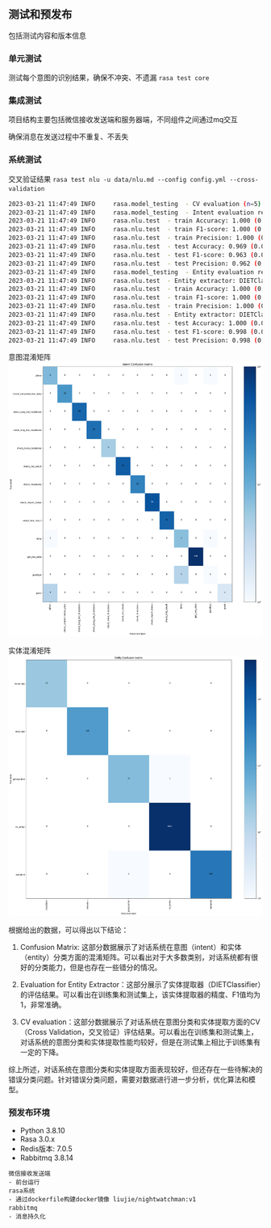 ## 测试和预发布
包括测试内容和版本信息

### 单元测试
测试每个意图的识别结果，确保不冲突、不遗漏
`rasa test core`



### 集成测试

项目结构主要包括微信接收发送端和服务器端，不同组件之间通过mq交互

确保消息在发送过程中不重复、不丢失

### 系统测试

交叉验证结果
`rasa test nlu -u data/nlu.md --config config.yml --cross-validation`
```bash
2023-03-21 11:47:49 INFO     rasa.model_testing  - CV evaluation (n=5)
2023-03-21 11:47:49 INFO     rasa.model_testing  - Intent evaluation results
2023-03-21 11:47:49 INFO     rasa.nlu.test  - train Accuracy: 1.000 (0.000)
2023-03-21 11:47:49 INFO     rasa.nlu.test  - train F1-score: 1.000 (0.000)
2023-03-21 11:47:49 INFO     rasa.nlu.test  - train Precision: 1.000 (0.000)
2023-03-21 11:47:49 INFO     rasa.nlu.test  - test Accuracy: 0.969 (0.006)
2023-03-21 11:47:49 INFO     rasa.nlu.test  - test F1-score: 0.963 (0.009)
2023-03-21 11:47:49 INFO     rasa.nlu.test  - test Precision: 0.962 (0.012)
2023-03-21 11:47:49 INFO     rasa.model_testing  - Entity evaluation results
2023-03-21 11:47:49 INFO     rasa.nlu.test  - Entity extractor: DIETClassifier
2023-03-21 11:47:49 INFO     rasa.nlu.test  - train Accuracy: 1.000 (0.000)
2023-03-21 11:47:49 INFO     rasa.nlu.test  - train F1-score: 1.000 (0.000)
2023-03-21 11:47:49 INFO     rasa.nlu.test  - train Precision: 1.000 (0.000)
2023-03-21 11:47:49 INFO     rasa.nlu.test  - Entity extractor: DIETClassifier
2023-03-21 11:47:49 INFO     rasa.nlu.test  - test Accuracy: 1.000 (0.001)
2023-03-21 11:47:49 INFO     rasa.nlu.test  - test F1-score: 0.998 (0.005)
2023-03-21 11:47:49 INFO     rasa.nlu.test  - test Precision: 0.998 (0.003)
```
意图混淆矩阵
![流程图](./media/intent_confusion_matrix.png)


实体混淆矩阵
![流程图](./media/DIETClassifier_confusion_matrix.png)


根据给出的数据，可以得出以下结论： 
 
1. Confusion Matrix: 这部分数据展示了对话系统在意图（intent）和实体（entity）分类方面的混淆矩阵。可以看出对于大多数类别，对话系统都有很好的分类能力，但是也存在一些错分的情况。 
 
2. Evaluation for Entity Extractor：这部分展示了实体提取器（DIETClassifier）的评估结果。可以看出在训练集和测试集上，该实体提取器的精度、F1值均为1，非常准确。 
 
3. CV evaluation：这部分数据展示了对话系统在意图分类和实体提取方面的CV（Cross Validation，交叉验证）评估结果。可以看出在训练集和测试集上，对话系统的意图分类和实体提取性能均较好，但是在测试集上相比于训练集有一定的下降。 
 
综上所述，对话系统在意图分类和实体提取方面表现较好，但还存在一些待解决的错误分类问题。针对错误分类问题，需要对数据进行进一步分析，优化算法和模型。


### 预发布环境

- Python 3.8.10
- Rasa 3.0.x
- Redis版本: 7.0.5
- Rabbitmq 3.8.14

```bash
微信接收发送端
- 前台运行
rasa系统
- 通过dockerfile构建docker镜像 liujie/nightwatchman:v1
rabbitmq
- 消息持久化
```

<!-- 
如果您在开发一个软件系统或者一个网站等，那么在将其正式发布到生产环境之前，您可能需要进行一些测试和预发布。下面是一些您应该考虑的内容：
1. 单元测试：编写单元测试用例，对每个组件或者模块进行测试，可以检查代码是否满足其预期的功能和结果。
2. 集成测试：测试不同的组件或者模块之间的交互和整合，以确保它们可以正确地协作。
3. 系统测试：测试整个系统的功能、性能、安全性、易用性等方面，以确保它符合预期的标准。
4. 用户验收测试：由最终用户或者受托人执行的测试，以确保系统符合其期望的功能和结果。
5. 预发布环境：在与生产环境相似的环境中进行测试，以确保系统在真实环境中的表现。
6. 回归测试：在对系统进行更改后重新运行之前的测试，以确保更改不会影响系统的功能和结果。
7. 性能测试：测试系统在负载高峰期的性能，以确保它可以在不降低性能的情况下处理大的负载。
8. 安全测试：测试系统的安全性，以确保它能够抵御各种安全威胁和攻击。
9.  备份和恢复测试：测试系统备份和恢复的过程，以确保在系统故障或者数据丢失的情况下可以快速恢复。

您可以根据您的具体需求和情况选择其中的几项进行测试和预发布，以确保系统的质量和稳定性。


这些是测试和预发布的常见项，您可以按照以下格式进行编写：
 1. 单元测试：
    描述：在此处简要描述单元测试的目的和作用。
    步骤：在此处描述单元测试的具体步骤，包括如何编写测试用例、如何运行测试等。
    结果：在此处描述测试的结果，并确认代码是否符合预期的功能和结果。
 2. 集成测试：
    描述：在此处简要描述集成测试的目的和作用。
    步骤：在此处描述集成测试的具体步骤，包括如何测试不同组件或模块之间的交互和整合等。
    结果：在此处描述测试的结果，并确认各组件或模块能够正确协作。
 3. 系统测试：
    描述：在此处简要描述系统测试的目的和作用。
    步骤：在此处描述系统测试的具体步骤，包括如何测试系统的功能、性能、安全性、易用性等方面。
    结果：在此处描述测试的结果，并确认系统是否符合预期的标准。
 4. 用户验收测试：
    描述：在此处简要描述用户验收测试的目的和作用。
    步骤：在此处描述用户验收测试的具体步骤，包括如何进行测试、如何记录测试结果等。
    结果：在此处描述测试的结果，并确认系统是否符合最终用户或受托人的期望。
 5. 预发布环境：
    描述：在此处简要描述预发布环境测试的目的和作用。
    步骤：在此处描述预发布环境测试的具体步骤，包括如何在与生产环境相似的环境中进行测试等。
    结果：在此处描述测试的结果，并确认系统在真实环境中的表现。
 6. 回归测试：
    描述：在此处简要描述回归测试的目的和作用。
    步骤：在此处描述回归测试的具体步骤，包括如何重新运行之前的测试等。
    结果：在此处描述测试的结果，并确认更改不会影响系统的功能和结果。
 7. 性能测试：
    描述：在此处简要描述性能测试的目的和作用。
    步骤：在此处描述性能测试的具体步骤，包括如何测试系统在负载高峰期的性能等。
    结果：在此处描述测试的结果，并确认系统能够在不降低性能的情况下处理大的负载。
 8. 安全测试：
    描述：在此处简要描述安全测试的目的和作用。
    步骤：在此处描述安全测试的具体步骤，包括如何测试系统的安全性等。
    结果：在此处描述测试的结果，并确认系统能够抵御各种安全威胁和攻击。
 9. 备份和恢复测试：
    描述：在此处简要描述备份和恢复测试的目的和作用。
    步骤：在此处描述备份和恢复测试的具体步骤，包括如何测试系统备份和恢复的过程等。
    结果：在此处描述测试的结果，并确认系统在出现故障或数据丢失情况下可以快速恢复。 -->
